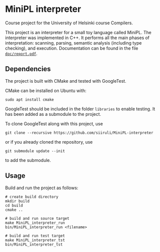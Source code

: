 
# MiniPL interpreter

Course project for the University of Helsinki course Compilers.

This project is an interpreter for a small toy language
called MiniPL. 
The interpreter was implemented in C++.
It performs all the main phases of interpretation: 
scanning, parsing, semantic analysis (including type checking), 
and execution. 
Documentation can be found in the file
[`doc/report.pdf`](doc/report.pdf).


## Dependencies

The project is built with CMake and tested 
with GoogleTest. 

CMake can be installed on Ubuntu with:

```
sudo apt install cmake
```

GoogleTest should be included in 
the folder `libraries` to enable testing. 
It has been added as a submodule to the project.

To clone GoogleTest along with this project, use
```
git clone --recursive https://github.com/siiruli/MiniPL-interpreter
```
or if you already cloned the repository, use
```
git submodule update --init
```
to add the submodule.


## Usage

Build and run the project as follows:
```
# create build directory
mkdir build
cd build
cmake ..

# build and run source target
make MiniPL_interpreter_run
bin/MiniPL_interpreter_run <filename>

# build and run test target
make MiniPL_interpreter_tst
bin/MiniPL_interpreter_tst
```
